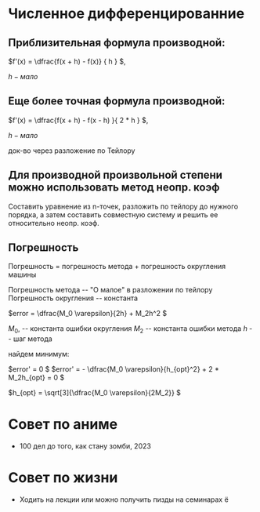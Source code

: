 # Численное дифференцированние

## Приблизительная формула производной:
    
$f'(x) = \dfrac{f(x + h) - f(x)} { h } $, 

$h - мало$


## Еще более точная формула производной:

$f'(x) = \dfrac{f(x + h) - f(x - h) }{ 2 * h } $, 

$h - мало$
   
док-во через разложение по Тейлору

## Для производной произвольной степени можно использовать метод неопр. коэф

Составить уравнение из n-точек, разложить по тейлору до нужного порядка, а затем составить совместную систему и решить ее относительно неопр. коэф.

## Погрешность
Погрешность = погрешность метода + погрешность округления машины

Погрешность метода -- "O малое" в разложении по тейлору
Погрешность округления -- константа

$error = \dfrac{M_0 \varepsilon}{2h} + M_2h^2  $

$M_0$, -- константа ошибки округления
$M_2$ -- константа ошибки метода
$h$ -- шаг метода

найдем минимум:

$error' = 0 $
$error' = - \dfrac{M_0 \varepsilon}{h_{opt}^2} + 2 * M_2h_{opt} = 0 $

$h_{opt} = \sqrt[3]{\dfrac{M_0 \varepsilon}{2M_2}} $

# Cовет по аниме
 - 100 дел до того, как стану зомби, 2023

# Совет по жизни
 - Ходить на лекции или можно получить пизды на семинарах
 ё